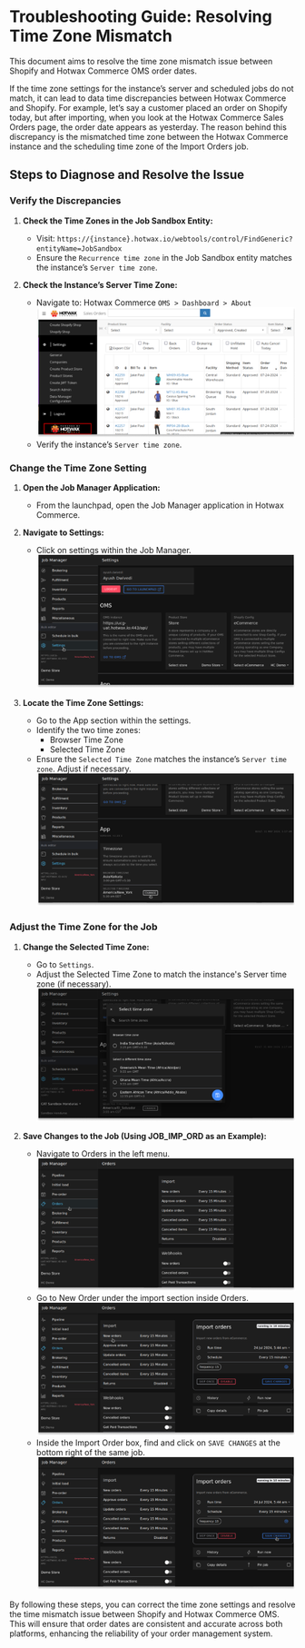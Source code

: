 
# Troubleshooting Guide: Resolving Time Zone Mismatch

This document aims to resolve the time zone mismatch issue between Shopify and Hotwax Commerce OMS order dates.

If the time zone settings for the instance’s server and scheduled jobs do not match, it can lead to data time discrepancies between Hotwax Commerce and Shopify. For example, let’s say a customer placed an order on Shopify today, but after importing, when you look at the Hotwax Commerce Sales Orders page, the order date appears as yesterday. The reason behind this discrepancy is the mismatched time zone between the Hotwax Commerce instance and the scheduling time zone of the Import Orders job.

## Steps to Diagnose and Resolve the Issue

### Verify the Discrepancies

1. **Check the Time Zones in the Job Sandbox Entity:**
   - Visit: `https://{instance}.hotwax.io/webtools/control/FindGeneric?entityName=JobSandbox`
   - Ensure the `Recurrence time zone` in the Job Sandbox entity matches the instance’s `Server time zone`.

2. **Check the Instance’s Server Time Zone:**
   - Navigate to: Hotwax Commerce `OMS > Dashboard > About`
   ![Oms View Page](assets/oms_view.png)
   - Verify the instance’s `Server time zone`.

### Change the Time Zone Setting

1. **Open the Job Manager Application:**
   - From the launchpad, open the Job Manager application in Hotwax Commerce.

2. **Navigate to Settings:**
   - Click on settings within the Job Manager.
   ![Setting](assets/job_mgr_setting.png)

3. **Locate the Time Zone Settings:**
   - Go to the App section within the settings.
   - Identify the two time zones:
     - Browser Time Zone
     - Selected Time Zone
   - Ensure the `Selected Time Zone` matches the instance’s `Server time zone`. Adjust if necessary.
   ![Time Zone](assets/change_btn_view.png)

### Adjust the Time Zone for the Job

1. **Change the Selected Time Zone:**
   - Go to `Settings`.
   - Adjust the Selected Time Zone to match the instance's Server time zone (if necessary).
   ![Available time zones](assets/available_time_zones.png)

2. **Save Changes to the Job (Using JOB_IMP_ORD as an Example):**
   - Navigate to Orders in the left menu.
   ![Order jobs view](assets/order_jobs.png)
   - Go to New Order under the import section inside Orders.
   ![Import order job](assets/new_order.png)
   - Inside the Import Order box, find and click on `SAVE CHANGES` at the bottom right of the same job.
   ![Save changes](assets/import_order_job.png)
   

By following these steps, you can correct the time zone settings and resolve the time mismatch issue between Shopify and Hotwax Commerce OMS. This will ensure that order dates are consistent and accurate across both platforms, enhancing the reliability of your order management system.